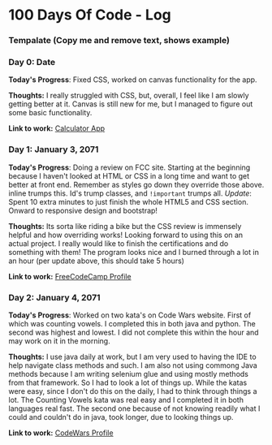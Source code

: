 # 100 Days Of Code - Log

### Tempalate (Copy me and remove text, shows example)
### Day 0: Date

**Today's Progress**: Fixed CSS, worked on canvas functionality for the app.

**Thoughts:** I really struggled with CSS, but, overall, I feel like I am slowly getting better at it. Canvas is still new for me, but I managed to figure out some basic functionality.

**Link to work:** [Calculator App](http://www.example.com)

### Day 1: January 3, 2071

**Today's Progress**: Doing a review on FCC site. Starting at the beginning because I haven't looked at HTML or CSS in a long time and want to get better at front end. Remember as styles go down they override those above. inline trumps this. Id's trump classes, and `!important` trumps all. *Update*: Spent 10 extra minutes to just finish the whole HTML5 and CSS section. Onward to responsive design and bootstrap!

**Thoughts:** Its sorta like riding a bike but the CSS review is immensely helpful and how overriding works! Looking forward to using this on an actual project. I really would like to finish the certifications and do something with them! The program looks nice and I burned through a lot in an hour (per update above, this should take 5 hours)

**Link to work:** [FreeCodeCamp Profile](https://www.freecodecamp.com/ddaypunk06)

### Day 2: January 4, 2071

**Today's Progress**: Worked on two kata's on Code Wars website. First of which was counting vowels. I completed this in both java and python. The second was highest and lowest. I did not complete this within the hour and may work on it in the morning.

**Thoughts:** I use java daily at work, but I am very used to having the IDE to help navigate class methods and such. I am also not using commong Java methods because I am writing selenium glue and using mostly methods from that framework. So I had to look a lot of things up. While the katas were easy, since I don't do this on the daily, I had to think through things a lot. The Counting Vowels kata was real easy and I completed it in both languages real fast. The second one because of not knowing readily what I could and couldn't do in java, took longer, due to looking things up.

**Link to work:** [CodeWars Profile](https://www.codewars.com/users/ddaypunk06)
